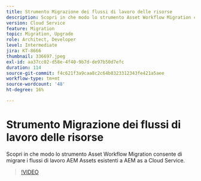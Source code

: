 ```yaml
---
title: Strumento Migrazione dei flussi di lavoro delle risorse
description: Scopri in che modo lo strumento Asset Workflow Migration consente di migrare i flussi di lavoro AEM Assets esistenti a AEM as a Cloud Service.
version: Cloud Service
feature: Migration
topic: Migration, Upgrade
role: Architect, Developer
level: Intermediate
jira: KT-8666
thumbnail: 336697.jpeg
exl-id: aa37cc02-d58e-4f40-9b7d-de97b50d7efc
duration: 114
source-git-commit: f4c621f3a9caa8c2c64b8323312343fe421a5aee
workflow-type: tm+mt
source-wordcount: '48'
ht-degree: 16%

---
```


# Strumento Migrazione dei flussi di lavoro delle risorse

Scopri in che modo lo strumento Asset Workflow Migration consente di migrare i flussi di lavoro AEM Assets esistenti a AEM as a Cloud Service.

>[!VIDEO](https://video.tv.adobe.com/v/336697?quality=12&learn=on)
